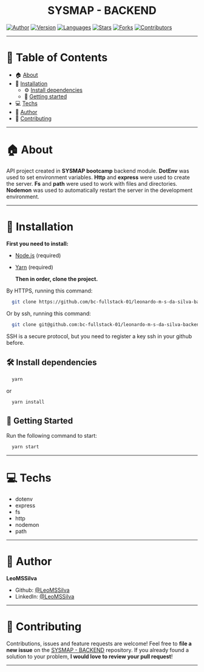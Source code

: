 <h1 align="center">SYSMAP - BACKEND
	<br/>
</h1>

[![Author](https://img.shields.io/badge/author-LeoMSSilva-blue?style=flat-square)](https://github.com/LeoMSSilva)
[![Version](https://img.shields.io/badge/version-1.0.0-blue.svg?cacheSeconds=2592000)](https://github.com/LeoMSSilva)
[![Languages](https://img.shields.io/github/languages/count/bc-fullstack-01/leonardo-m-s-da-silva-backend?color=blue&style=flat-square)](#)
[![Stars](https://img.shields.io/github/stars/bc-fullstack-01/leonardo-m-s-da-silva-backend?color=blue&style=flat-square)](https://github.com/bc-fullstack-01/leonardo-m-s-da-silva-backend/stargazers)
[![Forks](https://img.shields.io/github/forks/bc-fullstack-01/leonardo-m-s-da-silva-backend?color=blue&style=flat-square)](https://github.com/bc-fullstack-01/leonardo-m-s-da-silva-backend/network/members)
[![Contributors](https://img.shields.io/github/contributors/bc-fullstack-01/leonardo-m-s-da-silva-backend?color=blue&style=flat-square)](https://github.com/bc-fullstack-01/leonardo-m-s-da-silva-backend/graphs/contributors)

---

# :pushpin: Table of Contents

- :house: [About](#house-about)
- :dart: [Installation](#dart-installation)
  - :gear: [Install dependencies](#hammer_and_wrench-install-dependencies)
  - :rocket: [Getting started](#rocket-getting-started)
- :computer: [Techs](#computer-techs)
- :bust_in_silhouette: [Author](#bust_in_silhouette-author)
- :handshake: [Contributing](#handshake-contributing)

---

# :house: About

API project created in **SYSMAP bootcamp** backend module.
**DotEnv** was used to set environment variables.
**Http** and **express** were used to create the server.
**Fs** and **path** were used to work with files and directories.
**Nodemon** was used to automatically restart the server in the development environment.

---

# :dart: Installation

**First you need to install:**

- [Node.js](https://pt-br.nodejs.org/) (required)
- [Yarn](https://yarnpkg.com/) (required)

  **Then in order, clone the project.**

By HTTPS, running this command:

```bash
  git clone https://github.com/bc-fullstack-01/leonardo-m-s-da-silva-backend.git
```

Or by ssh, running this command:

```bash
  git clone git@github.com:bc-fullstack-01/leonardo-m-s-da-silva-backend.git
```

SSH is a secure protocol, but you need to register a key ssh in your github before.

## :hammer_and_wrench: Install dependencies

```bash
  yarn
```

or

```bash
  yarn install
```

## :rocket: Getting Started

Run the following command to start:

```bash
  yarn start
```

---

# :computer: Techs

- dotenv
- express
- fs
- http
- nodemon
- path

---

# :bust_in_silhouette: Author

**LeoMSSilva**

- Github: [@LeoMSSilva](https://github.com/LeoMSSilva)
- LinkedIn: [@LeoMSSilva](https://linkedin.com/in/LeoMSSilva)

---

# :handshake: Contributing

Contributions, issues and feature requests are welcome! Feel free to **file a new issue** on the [SYSMAP - BACKEND](https://github.com/bc-fullstack-01/leonardo-m-s-da-silva-backend/issues) repository. If you already found a solution to your problem, **I would love to review your pull request**!

---
